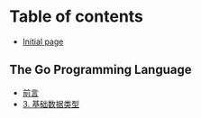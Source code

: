 # Table of contents

* [Initial page](README.md)

## The Go Programming Language

* [前言](the-programming/untitled.md)
* [3. 基础数据类型](the-programming/3.-ji-chu-shu-ju-lei-xing.md)

